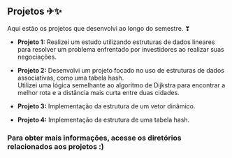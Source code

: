 ## Projetos ✈✨

Aqui estão os projetos que desenvolvi ao longo do semestre. ❣

- **Projeto 1:** Realizei um estudo utilizando estruturas de dados lineares para resolver um problema enfrentado por investidores ao realizar suas negociações.

- **Projeto 2:** Desenvolvi um projeto focado no uso de estruturas de dados associativas, como uma tabela hash. <br>
Utilizei uma lógica semelhante ao algoritmo de Dijkstra para encontrar a melhor rota e a distância mais curta entre duas cidades.

- **Projeto 3:** Implementação da estrutura de um vetor dinâmico.

- **Projeto 4:** Implementação da estrutura de uma tabela hash.

### Para obter mais informações, acesse os diretórios relacionados aos projetos :)